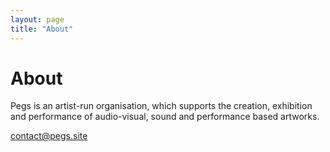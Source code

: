 ```yaml
---
layout: page
title: "About"
---
```


# About

<!-- duplicated ABOUT section !-->

Pegs is an<!--Brussels-based !--> artist-run organisation, which supports the creation, exhibition and performance of audio-visual, sound and performance based artworks.

<!--This includes moving image, film, music and sound creation and production.!-->

<!--Pegs hosts artist [Keira Greene](http://keiragreene.com/), musician [Paul Abbott](https://paulabbott.net/) and sound designer [tyyym](https://tyyym.info/).!--> <!--Pegs supports the development and maintenance of a Brussels based inter-disciplinary artistic collaboration network which engages with and fosters international connections. Pegs works with partner organisations and individuals involved in creative practice, exhibition and performance, education and research. !-->

<!--pegs is a non profit organisation originaly established in Brussels, in 2021.!-->
<!--, by Paul Abbott, Keira Greene and Will Holder.!-->

<!--pegs is a space in Brussels which celebrates and supports music and art practices. We do this by providing a space for developing and sharing works and conversation. This will happen through residencies, recordings, performances, screenings, meetings and publications. <!--pegs is a non profit organisation (VZW) established in 2021.!-->

<!--Rue de la Victoire 39, Brussels 1060, Belgium.!-->
contact@pegs.site

<!--
![pegs image](https://pegs.site/assets/images/pegs-event-1.png)  
!-->

